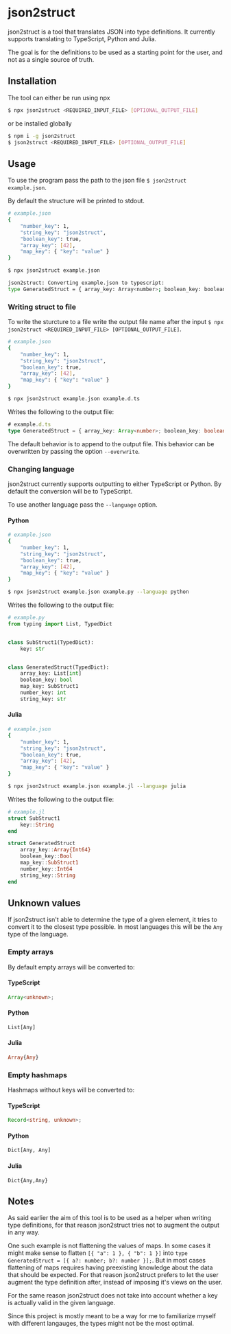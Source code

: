 # json2struct

json2struct is a tool that translates JSON into type definitions. It currently supports translating to TypeScript, Python and Julia.

The goal is for the definitions to be used as a starting point for the user, and not as a single source of truth.

## Installation

The tool can either be run using npx

```sh
$ npx json2struct <REQUIRED_INPUT_FILE> [OPTIONAL_OUTPUT_FILE]
```

or be installed globally

```sh
$ npm i -g json2struct
$ json2struct <REQUIRED_INPUT_FILE> [OPTIONAL_OUTPUT_FILE]
```

## Usage

To use the program pass the path to the json file `$ json2struct example.json`.

By default the structure will be printed to stdout.

```sh
# example.json
{
    "number_key": 1,
    "string_key": "json2struct",
    "boolean_key": true,
    "array_key": [42],
    "map_key": { "key": "value" }
}

$ npx json2struct example.json

json2struct: Converting example.json to typescript:
type GeneratedStruct = { array_key: Array<number>; boolean_key: boolean; map_key: { key: string }; number_key: number; string_key: string }

```

### Writing struct to file

To write the sturcture to a file write the output file name after the input `$ npx json2struct <REQUIRED_INPUT_FILE> [OPTIONAL_OUTPUT_FILE]`.

```sh
# example.json
{
    "number_key": 1,
    "string_key": "json2struct",
    "boolean_key": true,
    "array_key": [42],
    "map_key": { "key": "value" }
}

$ npx json2struct example.json example.d.ts
```

Writes the following to the output file:

```ts
# example.d.ts
type GeneratedStruct = { array_key: Array<number>; boolean_key: boolean; map_key: { key: string }; number_key: number; string_key: string }
```

The default behavior is to append to the output file. This behavior can be overwritten by passing the option `--overwrite`.

### Changing language

json2struct currently supports outputting to either TypeScript or Python. By default the conversion will be to TypeScript.

To use another language pass the `--language` option.

#### Python

```sh
# example.json
{
    "number_key": 1,
    "string_key": "json2struct",
    "boolean_key": true,
    "array_key": [42],
    "map_key": { "key": "value" }
}

$ npx json2struct example.json example.py --language python
```

Writes the following to the output file:

```python
# example.py
from typing import List, TypedDict


class SubStruct1(TypedDict):
    key: str


class GeneratedStruct(TypedDict):
    array_key: List[int]
    boolean_key: bool
    map_key: SubStruct1
    number_key: int
    string_key: str
```

#### Julia

```sh
# example.json
{
    "number_key": 1,
    "string_key": "json2struct",
    "boolean_key": true,
    "array_key": [42],
    "map_key": { "key": "value" }
}

$ npx json2struct example.json example.jl --language julia
```

Writes the following to the output file:

```julia
# example.jl
struct SubStruct1
    key::String
end

struct GeneratedStruct
    array_key::Array{Int64}
    boolean_key::Bool
    map_key::SubStruct1
    number_key::Int64
    string_key::String
end
```

## Unknown values

If json2struct isn't able to determine the type of a given element, it tries to convert it to the closest type possible. In most languages this will be the `Any` type of the language.

### Empty arrays

By default empty arrays will be converted to:

#### TypeScript

```ts
Array<unknown>;
```

#### Python

```python
List[Any]
```

#### Julia

```julia
Array{Any}
```

### Empty hashmaps

Hashmaps without keys will be converted to:

#### TypeScript

```ts
Record<string, unknown>;
```

#### Python

```python
Dict[Any, Any]
```

#### Julia

```
Dict{Any,Any}
```

## Notes

As said earlier the aim of this tool is to be used as a helper when writing type definitions, for that reason json2struct tries not to augment the output in any way.

One such example is not flattening the values of maps. In some cases it might make sense to flatten `[{ "a": 1 }, { "b": 1 }]` into `type GeneratedStruct = [{ a?: number; b?: number }];`. But in most cases flattening of maps requires having preexisting knowledge about the data that should be expected. For that reason json2struct prefers to let the user augment the type definition after, instead of imposing it's views on the user.

For the same reason json2struct does not take into account whether a key is actually valid in the given language.

Since this project is mostly meant to be a way for me to familiarize myself with different langauges, the types might not be the most optimal.
